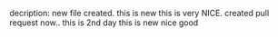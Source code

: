 decription: new file created. this is new
this is very NICE.
created pull request now..
this is 2nd day
this is new
nice good
